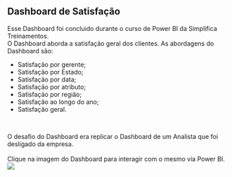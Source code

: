 ## Dashboard de Satisfação

Esse Dashboard foi concluido durante o curso de Power BI da Simplifica Treinamentos. <br/>
O Dashboard aborda a satisfação geral dos clientes. As abordagens do Dashboard são: <br/>

- Satisfação por gerente;
- Satisfação por Estado;
- Satisfação por data;
- Satisfação por atributo;
- Satisfação por região;
- Satisfação ao longo do ano;
- Satisfação geral.
<br/>

O desafio do Dashboard era replicar o Dashboard de um Analista que foi desligado da empresa. 
<br/>
<br/>
Clique na imagem do Dashboard para interagir com o mesmo via Power BI. <br/>
<a href="https://app.powerbi.com/view?r=eyJrIjoiMmQwNDRiYjMtMjZhNi00ZDEzLWJmMmQtOTViMjEwMTM3YTA1IiwidCI6IjU5Yzg5N2IzLWQ2YjktNDU0MC05YTc2LTg3NWFhYzkxZjFhZSJ9">
    <img src="https://i.imgur.com/SOCCOFE.png" />
